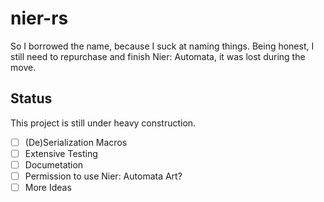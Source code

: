 # nier-rs
So I borrowed the name, because I suck at naming things. Being honest, I still need to repurchase and finish Nier: Automata, it was lost during the move.

## Status
This project is still under heavy construction.

- [ ] \(De\)Serialization Macros
- [ ] Extensive Testing
- [ ] Documetation
- [ ] Permission to use Nier: Automata Art?
- [ ] More Ideas
